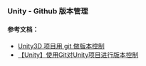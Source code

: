 


### Unity - Github 版本管理

#### 参考文档：

+ [Unity3D 项目用 git 做版本控制](https://gist.github.com/yubaoliu/b6767dc37e1b18aa311bf65581431959)
+ [【Unity】使用Git对Unity项目进行版本控制](https://www.jianshu.com/p/5cb0c7b77cc1)